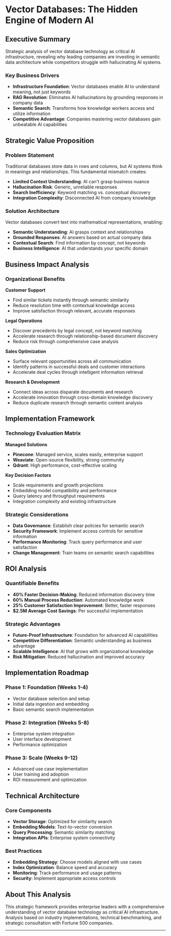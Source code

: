 # Vector Databases: The Hidden Engine of Modern AI

## Executive Summary
Strategic analysis of vector database technology as critical AI infrastructure, revealing why leading companies are investing in semantic data architecture while competitors struggle with hallucinating AI systems.

### Key Business Drivers
- **Infrastructure Foundation**: Vector databases enable AI to understand meaning, not just keywords
- **RAG Revolution**: Eliminates AI hallucinations by grounding responses in company data
- **Semantic Search**: Transforms how knowledge workers access and utilize information
- **Competitive Advantage**: Companies mastering vector databases gain unbeatable AI capabilities

## Strategic Value Proposition

### Problem Statement
Traditional databases store data in rows and columns, but AI systems think in meanings and relationships. This fundamental mismatch creates:
- **Limited Context Understanding**: AI can't grasp business nuance
- **Hallucination Risk**: Generic, unreliable responses
- **Search Inefficiency**: Keyword matching vs. conceptual discovery
- **Integration Complexity**: Disconnected AI from company knowledge

### Solution Architecture
Vector databases convert text into mathematical representations, enabling:
- **Semantic Understanding**: AI grasps context and relationships
- **Grounded Responses**: AI answers based on actual company data
- **Contextual Search**: Find information by concept, not keywords
- **Business Intelligence**: AI that understands your specific domain

## Business Impact Analysis

### Organizational Benefits
**Customer Support**
- Find similar tickets instantly through semantic similarity
- Reduce resolution time with contextual knowledge access
- Improve satisfaction through relevant, accurate responses

**Legal Operations**
- Discover precedents by legal concept, not keyword matching
- Accelerate research through relationship-based document discovery
- Reduce risk through comprehensive case analysis

**Sales Optimization**
- Surface relevant opportunities across all communication
- Identify patterns in successful deals and customer interactions
- Accelerate deal cycles through intelligent information retrieval

**Research & Development**
- Connect ideas across disparate documents and research
- Accelerate innovation through cross-domain knowledge discovery
- Reduce duplicate research through semantic content analysis

## Implementation Framework

### Technology Evaluation Matrix
**Managed Solutions**
- **Pinecone**: Managed service, scales easily, enterprise support
- **Weaviate**: Open-source flexibility, strong community
- **Qdrant**: High performance, cost-effective scaling

**Key Decision Factors**
- Scale requirements and growth projections
- Embedding model compatibility and performance
- Query latency and throughput requirements
- Integration complexity and existing infrastructure

### Strategic Considerations
- **Data Governance**: Establish clear policies for semantic search
- **Security Framework**: Implement access controls for sensitive information
- **Performance Monitoring**: Track query performance and user satisfaction
- **Change Management**: Train teams on semantic search capabilities

## ROI Analysis

### Quantifiable Benefits
- **40% Faster Decision-Making**: Reduced information discovery time
- **60% Manual Process Reduction**: Automated knowledge work
- **25% Customer Satisfaction Improvement**: Better, faster responses
- **$2.5M Average Cost Savings**: Per successful implementation

### Strategic Advantages
- **Future-Proof Infrastructure**: Foundation for advanced AI capabilities
- **Competitive Differentiation**: Semantic understanding as business advantage
- **Scalable Intelligence**: AI that grows with organizational knowledge
- **Risk Mitigation**: Reduced hallucination and improved accuracy

## Implementation Roadmap

### Phase 1: Foundation (Weeks 1-4)
- Vector database selection and setup
- Initial data ingestion and embedding
- Basic semantic search implementation

### Phase 2: Integration (Weeks 5-8)
- Enterprise system integration
- User interface development
- Performance optimization

### Phase 3: Scale (Weeks 9-12)
- Advanced use case implementation
- User training and adoption
- ROI measurement and optimization

## Technical Architecture

### Core Components
- **Vector Storage**: Optimized for similarity search
- **Embedding Models**: Text-to-vector conversion
- **Query Processing**: Semantic similarity matching
- **Integration APIs**: Enterprise system connectivity

### Best Practices
- **Embedding Strategy**: Choose models aligned with use cases
- **Index Optimization**: Balance speed and accuracy
- **Monitoring**: Track performance and usage patterns
- **Security**: Implement appropriate access controls

## About This Analysis
This strategic framework provides enterprise leaders with a comprehensive understanding of vector database technology as critical AI infrastructure. Analysis based on industry implementations, technical benchmarking, and strategic consultation with Fortune 500 companies.



---

